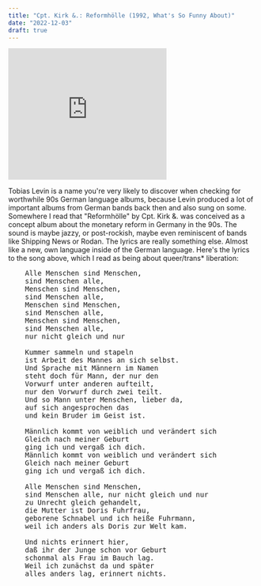```yaml
---
title: "Cpt. Kirk &.: Reformhölle (1992, What's So Funny About)"
date: "2022-12-03"
draft: true
---
```


<iframe allowfullscreen="" class="YOUTUBE-iframe-video" data-thumbnail-src="https://i.ytimg.com/vi/fmDj9VDCl7Y/0.jpg" frameborder="0" height="266" src="https://www.youtube.com/embed/fmDj9VDCl7Y?feature=player_embedded" width="320"></iframe>


Tobias Levin is a name you're very likely to discover when checking for worthwhile 90s German language albums, because Levin produced a lot of important albums from German bands back then and also sung on some. Somewhere I read that "Reformhölle" by Cpt. Kirk &. was conceived as a concept album about the monetary reform in Germany in the 90s. The sound is maybe jazzy, or post-rockish, maybe even reminiscent of bands like Shipping News or Rodan. The lyrics are really something else. Almost like a new, own language inside of the German language. Here's the lyrics to the song above, which I read as being about queer/trans* liberation:

<pre>
    Alle Menschen sind Menschen,
    sind Menschen alle,
    Menschen sind Menschen,
    sind Menschen alle,
    Menschen sind Menschen,
    sind Menschen alle,
    Menschen sind Menschen,
    sind Menschen alle,
    nur nicht gleich und nur

    Kummer sammeln und stapeln
    ist Arbeit des Mannes an sich selbst.
    Und Sprache mit Männern im Namen
    steht doch für Mann, der nur den
    Vorwurf unter anderen aufteilt,
    nur den Vorwurf durch zwei teilt.
    Und so Mann unter Menschen, lieber da,
    auf sich angesprochen das
    und kein Bruder im Geist ist.

    Männlich kommt von weiblich und verändert sich
    Gleich nach meiner Geburt
    ging ich und vergaß ich dich.
    Männlich kommt von weiblich und verändert sich
    Gleich nach meiner Geburt
    ging ich und vergaß ich dich.

    Alle Menschen sind Menschen,
    sind Menschen alle, nur nicht gleich und nur
    zu Unrecht gleich gehandelt,
    die Mutter ist Doris Fuhrfrau,
    geborene Schnabel und ich heiße Fuhrmann,
    weil ich anders als Doris zur Welt kam.

    Und nichts erinnert hier,
    daß ihr der Junge schon vor Geburt
    schonmal als Frau im Bauch lag.
    Weil ich zunächst da und später
    alles anders lag, erinnert nichts.
</pre>